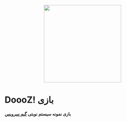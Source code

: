 <p align="center">
  <img width="250" height="250" src="http://uupload.ir/files/7qu1_tic-tac-toe.png">
</p>





#  DoooZ! بازی 

####    بازی نمونه سیستم نوبتی [ گیم سرویس](https://gamesservice.ir) 

